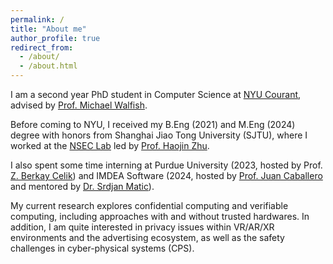 ```yaml
---
permalink: /
title: "About me"
author_profile: true
redirect_from: 
  - /about/
  - /about.html
---
```



I am a second year PhD student in Computer Science at [NYU Courant](https://cims.nyu.edu/dynamic/), advised by [Prof. Michael Walfish](https://cs.nyu.edu/~mwalfish/). 


Before coming to NYU, I received my B.Eng (2021) and M.Eng (2024) degree with honors from Shanghai Jiao Tong University (SJTU), where I worked at the [NSEC Lab](https://nsec.sjtu.edu.cn/) led by [Prof. Haojin Zhu](https://nsec.sjtu.edu.cn/~hjzhu/). 


I also spent some time interning at Purdue University (2023, hosted by Prof. [Z. Berkay Celik](https://beerkay.github.io/)) and IMDEA Software (2024, hosted by [Prof. Juan Caballero](https://software.imdea.org/~juanca/) and mentored by [Dr. Srdjan Matic](https://software.imdea.org/people/srdjan.matic/)).


My current research explores confidential computing and verifiable computing, including approaches with and without trusted hardwares. In addition, I am quite interested in privacy issues within VR/AR/XR environments and the advertising ecosystem, as well as the safety challenges in cyber-physical systems (CPS).


